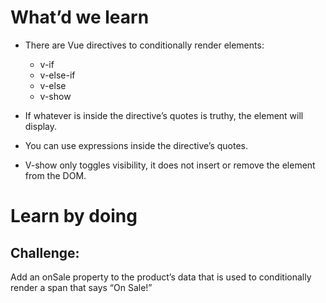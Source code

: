 # What’d we learn
- There are Vue directives to conditionally render elements:
    - v-if
    - v-else-if
    - v-else
    - v-show

- If whatever is inside the directive’s quotes is truthy, the element will display.
- You can use expressions inside the directive’s quotes.
- V-show only toggles visibility, it does not insert or remove the element from the DOM.

# Learn by doing
## Challenge:
Add an onSale property to the product’s data that is used to conditionally render a span that says “On Sale!”